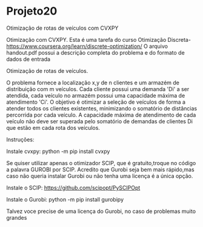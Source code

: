 # Projeto20
Otimização de rotas de veículos com CVXPY

Otimização com CVXPY. Esta é uma tarefa do curso Otimização Discreta- https://www.coursera.org/learn/discrete-optimization/ O arquivo handout.pdf possui a descrição completa do problema e do formato de dados de entrada

Otimização de rotas de veículos.

O problema fornece a localização x,y de n clientes e um armazém de distribuição com m veículos. Cada cliente possui uma demanda 'Di' a ser atendida, cada veículo no armazém possui uma capacidade máxima de atendimento 'Ci'. O objetivo é otimizar a seleção de veículos de forma a atender todos os clientes existentes, minimizando
o somatório de distâncias percorrida por cada veículo. A capacidade máxima de atendimento de cada veículo não deve ser superada pelo somatório de demandas de clientes Di que estão em cada rota dos veículos.

Instruções:

Instale cvxpy: python -m pip install cvxpy

Se quiser utilizar apenas o otimizador SCIP, que é gratuito,troque no código a palavra GUROBI por SCIP. Acredito
que Gurobi seja bem mais rápido,mas caso não queria instalar Gurobi ou não tenha uma licença é a única opção.

Instale o SCIP: https://github.com/scipopt/PySCIPOpt

Instale o Gurobi: python -m pip install gurobipy

Talvez voce precise de uma licença do Gurobi, no caso de problemas muito grandes




